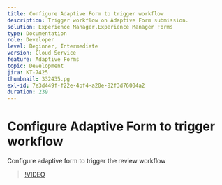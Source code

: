 ```yaml
---
title: Configure Adaptive Form to trigger workflow
description: Trigger workflow on Adaptive Form submission.
solution: Experience Manager,Experience Manager Forms
type: Documentation
role: Developer
level: Beginner, Intermediate
version: Cloud Service
feature: Adaptive Forms
topic: Development
jira: KT-7425
thumbnail: 332435.pg
exl-id: 7e3d449f-f22e-4bf4-a20e-82f3d76004a2
duration: 239
---
```

# Configure Adaptive Form to trigger workflow

Configure adaptive form to trigger the review workflow

>[!VIDEO](https://video.tv.adobe.com/v/332435?quality=12&learn=on)
